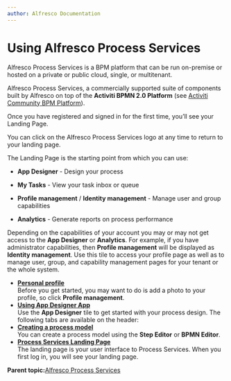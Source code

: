```yaml
---
author: Alfresco Documentation
---
```


# Using Alfresco Process Services

Alfresco Process Services is a BPM platform that can be run on-premise or hosted on a private or public cloud, single, or multitenant.

Alfresco Process Services, a commercially supported suite of components built by Alfresco on top of the **Activiti BPMN 2.0 Platform** \(see [Activiti Community BPM Platform](http://www.activiti.org)\).

Once you have registered and signed in for the first time, you’ll see your Landing Page.

You can click on the Alfresco Process Services logo at any time to return to your landing page.

The Landing Page is the starting point from which you can use:

-   **App Designer** - Design your process

-   **My Tasks** - View your task inbox or queue

-   **Profile management** / **Identity management** - Manage user and group capabilities

-   **Analytics** - Generate reports on process performance


Depending on the capabilities of your account you may or may not get access to the **App Designer** or **Analytics**. For example, if you have administrator capabilities, then **Profile management** will be displayed as **Identity management**. Use this tile to access your profile page as well as to manage user, group, and capability management pages for your tenant or the whole system.

-   **[Personal profile](../topics/personal_profile.md)**  
Before you get started, you may want to do is add a photo to your profile, so click **Profile management**.
-   **[Using App Designer App](../topics/using_App_Designer.md)**  
Use the **App Designer** tile to get started with your process design. The following tabs are available on the header:
-   **[Creating a process model](../topics/creating_a_process_model.md)**  
You can create a process model using the **Step Editor** or **BPMN Editor**.
-   **[Process Services Landing Page](../concepts/Landing-page.md)**  
The landing page is your user interface to Process Services. When you first log in, you will see your landing page.

**Parent topic:**[Alfresco Process Services](../concepts/welcome.md)

